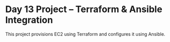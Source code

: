 # Day 13 Project – Terraform & Ansible Integration

This project provisions EC2 using Terraform and configures it using Ansible.
